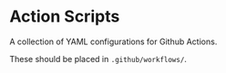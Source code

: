 # Action Scripts
A collection of YAML configurations for Github Actions. 

These should be placed in `.github/workflows/`.
